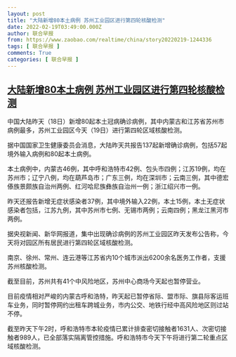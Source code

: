 ```yaml
---
layout: post
title: "大陆新增80本土病例 苏州工业园区进行第四轮核酸检测"
date: 2022-02-19T03:49:00.000Z
author: 联合早报
from: https://www.zaobao.com/realtime/china/story20220219-1244336
tags: [ 联合早报 ]
comments: True
categories: [ 联合早报 ]
---
```

<!--1645242540000-->
[大陆新增80本土病例 苏州工业园区进行第四轮核酸检测](https://www.zaobao.com/realtime/china/story20220219-1244336)
------

<div>
<p>中国大陆昨天（18日）新增80起本土冠病确诊病例，其中内蒙古和江苏省苏州市病例最多，苏州工业园区今天（19日）进行第四轮区域核酸检测。</p><p>据中国国家卫生健康委员会消息，大陆昨天共报告137起新增确诊病例，包括57起境外输入病例和80起本土病例。</p><p>本土病例中，内蒙古46例，其中呼和浩特市42例、包头市四例；江苏19例，均在苏州市；辽宁八例，均在葫芦岛市；广东三例，均在深圳市；云南三例，其中德宏傣族景颇族自治州两例、红河哈尼族彝族自治州一例；浙江绍兴市一例。</p><section id="imu"><div id="dfp-ad-imu1">        </div></section><p>昨天还报告新增无症状感染者37例，其中境外输入22例，本土15例，本土无症状感染者包括，江苏九例，其中苏州市七例、无锡市两例；云南四例；黑龙江黑河市两例。</p><p>据央视新闻、新华网报道，集中出现确诊病例的苏州工业园区昨天发布公告称，今天将对园区所有居民进行第四轮区域核酸检测。</p><p>南京、徐州、常州、连云港等江苏省内10个城市派出6200余名医务工作者，支援苏州核酸检测。</p><div id="innity-in-post"></div><div id="dfp-ad-midarticlespecial">        </div><p>截至目前，苏州共有41个中风险地区，苏州中心商场今天起也暂停营业。</p><p>目前疫情相对严峻的内蒙古呼和浩特，昨天起已暂停省际、盟市际、旗县际客运班车业务，同时暂停网约出租车跨城业务，市内公交、地铁行经中高风险地区则过站不停。</p><p>截至昨天下午2时，呼和浩特市本轮疫情已累计排查密切接触者1631人、次密切接触者989人，已全部落实隔离管控措施。呼和浩特市今天下午将进行第二轮重点区域核酸检测。 &nbsp;</p>      <div class="cx_paywall_placeholder" id="sph_cdp_40"></div>
</div>
